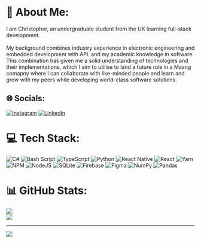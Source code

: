 # 💫 About Me:
I am Christopher, an undergraduate student from the UK learning full-stack development.<br><br>My background combines industry experience in electronic engineering and embedded development with APL and my academic knowledge in software. This combination has given me a solid understanding of technologies and their implementations, which I aim to utilise to land a future role in a Maang comapny where I can collaborate with like-minded people and learn and grow with my peers while developing world-class software solutions.


## 🌐 Socials:
[![Instagram](https://img.shields.io/badge/Instagram-%23E4405F.svg?logo=Instagram&logoColor=white)](https://instagram.com/www.instagram.com/moore.plates) [![LinkedIn](https://img.shields.io/badge/LinkedIn-%230077B5.svg?logo=linkedin&logoColor=white)](https://linkedin.com/in/www.linkedin.com/in/chrismoore2608) 

# 💻 Tech Stack:
![C#](https://img.shields.io/badge/c%23-%23239120.svg?style=for-the-badge&logo=csharp&logoColor=white) ![Bash Script](https://img.shields.io/badge/bash_script-%23121011.svg?style=for-the-badge&logo=gnu-bash&logoColor=white) ![TypeScript](https://img.shields.io/badge/typescript-%23007ACC.svg?style=for-the-badge&logo=typescript&logoColor=white) ![Python](https://img.shields.io/badge/python-3670A0?style=for-the-badge&logo=python&logoColor=ffdd54) ![React Native](https://img.shields.io/badge/react_native-%2320232a.svg?style=for-the-badge&logo=react&logoColor=%2361DAFB) ![React](https://img.shields.io/badge/react-%2320232a.svg?style=for-the-badge&logo=react&logoColor=%2361DAFB) ![Yarn](https://img.shields.io/badge/yarn-%232C8EBB.svg?style=for-the-badge&logo=yarn&logoColor=white) ![NPM](https://img.shields.io/badge/NPM-%23CB3837.svg?style=for-the-badge&logo=npm&logoColor=white) ![NodeJS](https://img.shields.io/badge/node.js-6DA55F?style=for-the-badge&logo=node.js&logoColor=white) ![SQLite](https://img.shields.io/badge/sqlite-%2307405e.svg?style=for-the-badge&logo=sqlite&logoColor=white) ![Firebase](https://img.shields.io/badge/firebase-a08021?style=for-the-badge&logo=firebase&logoColor=ffcd34) ![Figma](https://img.shields.io/badge/figma-%23F24E1E.svg?style=for-the-badge&logo=figma&logoColor=white) ![NumPy](https://img.shields.io/badge/numpy-%23013243.svg?style=for-the-badge&logo=numpy&logoColor=white) ![Pandas](https://img.shields.io/badge/pandas-%23150458.svg?style=for-the-badge&logo=pandas&logoColor=white)
# 📊 GitHub Stats:
![](https://nirzak-streak-stats.vercel.app/?user=ChristopherJamesMoore&theme=dark&hide_border=true)<br/>
![](https://github-readme-stats.vercel.app/api/top-langs/?username=ChristopherJamesMoore&theme=dark&hide_border=true&include_all_commits=true&count_private=true&layout=compact)

---
[![](https://visitcount.itsvg.in/api?id=ChristopherJamesMoore&icon=0&color=0)](https://visitcount.itsvg.in)

<!-- Proudly created with GPRM ( https://gprm.itsvg.in ) -->
